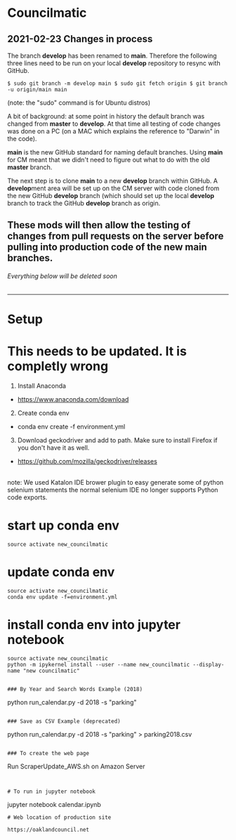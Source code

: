 # Councilmatic
## 2021-02-23 Changes in process

The branch **develop** has been renamed to **main**.  Therefore the following three lines need to be run on your local **develop** repository to resync with GitHub.

`$ sudo git branch -m develop main
$ sudo git fetch origin
$ git branch -u origin/main main`

(note: the "sudo" command is for Ubuntu distros)

A bit of background: at some point in history the default branch was changed from **master** to **develop**.  At that time all testing of code changes was done on a PC (on a MAC which explains the reference to "Darwin" in the code).

**main** is the new GitHub standard for naming default branches.  Using **main** for CM meant that we didn't need to figure out what to do with the old **master** branch.

The next step is to clone **main** to a new **develop** branch within GitHub.  A **develop**ment area will be set up on the CM server with code cloned from the new GitHub **develop** branch (which should set up the local **develop** branch to track the GitHub **develop** branch as origin.

These mods will then allow the testing of changes from pull requests on the server before pulling into production code of the new **main** branches.
------
###### Everything below will be deleted soon
------

# Setup
# This needs to be updated.  It is completly wrong

1. Install Anaconda 
  * https://www.anaconda.com/download
2. Create conda env
  * conda env create -f environment.yml
3. Download geckodriver and add to path. Make sure to install Firefox if you don't have it as well.
  * https://github.com/mozilla/geckodriver/releases
  <br>
note: We used Katalon IDE brower plugin to easy generate some of python selenium statements the normal selenium IDE no longer supports Python code exports.
  
# start up conda env
```
source activate new_councilmatic
```

# update conda env
```
source activate new_councilmatic
conda env update -f=environment.yml
```

# install conda env into jupyter notebook
```
source activate new_councilmatic
python -m ipykernel install --user --name new_councilmatic --display-name "new councilmatic"
```


```

### By Year and Search Words Example (2018)

```
python run_calendar.py -d 2018 -s "parking"
```

### Save as CSV Example (deprecated)

```
python run_calendar.py -d 2018 -s "parking" > parking2018.csv
```

### To create the web page

```
Run ScraperUpdate_AWS.sh on Amazon Server
```


# To run in jupyter notebook
```
jupyter notebook calendar.ipynb
```
# Web location of production site

https://oaklandcouncil.net


